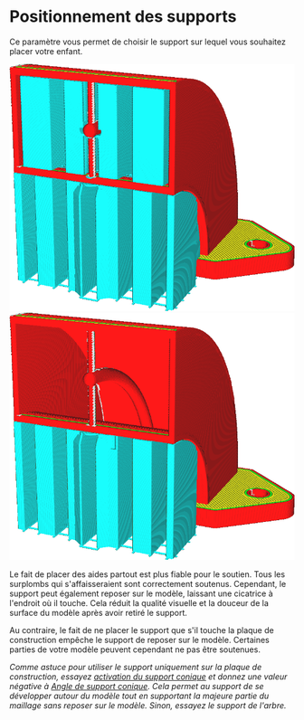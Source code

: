 Positionnement des supports
===

Ce paramètre vous permet de choisir le support sur lequel vous souhaitez placer votre enfant.

![Le support est généré pour toutes les surfaces en surplomb](../../../articles/images/support_type_everywhere.png)
![Le support n'est généré que là où il peut reposer sur la plaque de construction](../../../articles/images/support_type_touching_buildplate.png)

Le fait de placer des aides partout est plus fiable pour le soutien. Tous les surplombs qui s'affaisseraient sont correctement soutenus. Cependant, le support peut également reposer sur le modèle, laissant une cicatrice à l'endroit où il touche. Cela réduit la qualité visuelle et la douceur de la surface du modèle après avoir retiré le support.

Au contraire, le fait de ne placer le support que s'il touche la plaque de construction empêche le support de reposer sur le modèle. Certaines parties de votre modèle peuvent cependant ne pas être soutenues.

*Comme astuce pour utiliser le support uniquement sur la plaque de construction, essayez [activation du support conique](../expérimental/support_conique_activé.md) et donnez une valeur négative à [Angle de support conique](../expérimental/support_conique_angle.md). Cela permet au support de se développer autour du modèle tout en supportant la majeure partie du maillage sans reposer sur le modèle. Sinon, essayez le support de l'arbre.*

